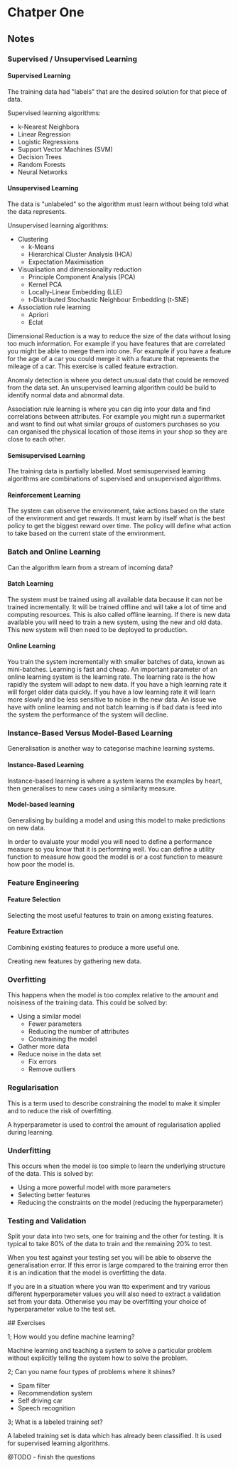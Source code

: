 # Chatper One## Notes### Supervised  / Unsupervised Learning#### Supervised LearningThe training data had "labels" that are the desired solution for that piece of data.Supervised learning algorithms:- k-Nearest Neighbors- Linear Regression- Logistic Regressions- Support Vector Machines (SVM)- Decision Trees- Random Forests- Neural Networks#### Unsupervised LearningThe data is "unlabeled" so the algorithm must learn without being told what the data represents.Unsupervised learning algorithms:- Clustering    - k-Means    - Hierarchical Cluster Analysis (HCA)    - Expectation Maximisation- Visualisation and dimensionality reduction    - Principle Component Analysis (PCA)    - Kernel PCA    - Locally-Linear Embedding (LLE)    - t-Distributed Stochastic Neighbour Embedding (t-SNE)- Association rule learning    - Apriori    - Eclat    Dimensional Reduction is a way to reduce the size of the data without losing too much information. For example if you have features that are correlated you might be able to merge them into one. For example if you have a feature for the age of a car you could merge it with a feature that represents the mileage of a car. This exercise is called feature extraction.Anomaly detection is where you detect unusual data that could be removed from the data set. An unsupervised learning algorithm could be build to identify normal data and abnormal data.Association rule learning is where you can dig into your data and find correlations between attributes. For example you might run a supermarket and want to find out what similar groups of customers purchases so you can organised the physical location of those items in your shop so they are close to each other.#### Semisupervised LearningThe training data is partially labelled. Most semisupervised learning algorithms are combinations of supervised and unsupervised algorithms.#### Reinforcement LearningThe system can observe the environment, take actions based on the state of the environment and get rewards. It must learn by itself what is the best policy to get the biggest reward over time. The policy will define what action to take based on the current state of the environment.### Batch and Online LearningCan the algorithm learn from a stream of incoming data?#### Batch LearningThe system must be trained using all available data because it can not be trained incrementally. It will be trained offline and will take a lot of time and computing resources. This is also called offline learning. If there is new data available you will need to train a new system, using the new and old data. This new system will then need to be deployed to production.#### Online LearningYou train the system incrementally with smaller batches of data, known as mini-batches. Learning is fast and cheap. An important parameter of an online learning system is the learning rate. The learning rate is the how rapidly the system will adapt to new data. If you have a high learning rate it will forget older data quickly. If you have a low learning rate it will learn more slowly and be less sensitive to noise in the new data. An issue we have with online learning and not batch learning is if bad data is feed into the system the performance of the system will decline.### Instance-Based Versus Model-Based LearningGeneralisation is another way to categorise machine learning systems.#### Instance-Based LearningInstance-based learning is where a system learns the examples by heart, then generalises to new cases using a similarity measure.#### Model-based learningGeneralising by building a model and using this model to make predictions on new data.In order to evaluate your model you will need to define a performance measure so you know that it is performing well. You can define a utility function to measure how good the model is or a cost function to measure how poor the model is.### Feature Engineering#### Feature SelectionSelecting the most useful features to train on among existing features.#### Feature ExtractionCombining existing features to produce a more useful one.Creating new features by gathering new data.### OverfittingThis happens when the model is too complex relative to the amount and noisiness of the training data. This could be solved by:- Using a similar model    - Fewer parameters    - Reducing the number of attributes    - Constraining the model- Gather more data- Reduce noise in the data set    - Fix errors    - Remove outliers    ### RegularisationThis is a term used to describe constraining the model to make it simpler and to reduce the risk of overfitting.A hyperparameter is used to control the amount of regularisation applied during learning.### UnderfittingThis occurs when the model is too simple to learn the underlying structure of the data. This is solved by:- Using a more powerful model with more parameters- Selecting better features- Reducing the constraints on the model (reducing the hyperparameter)### Testing and ValidationSplit your data into two sets, one for training and the other for testing. It is typical to take 80% of the data to train and the remaining 20% to test.When you test against your testing set you will be able to observe the generalisation error. If this error is large compared to the training error then it is an indication that the model is overfitting the data.If you are in a situation where you wan tto experiment and try various different hyperparameter values you will also need to extract a validation set from your data. Otherwise you may be overfitting your choice of hyperparameter value to the test set.## Exercises1; How would you define machine learning?Machine learning and teaching a system to solve a particular problem without explicitly telling the system how to solve the problem.2; Can you name four types of problems where it shines?- Spam filter- Recommendation system- Self driving car- Speech recognition3; What is a labeled training set?A labeled training set is data which has already been classified. It is used for supervised learning algorithms.@TODO - finish the questions